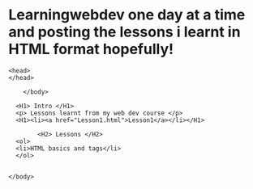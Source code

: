 # Learningwebdev one day at a time and posting the lessons i learnt in HTML format hopefully!
<!DOCTYPE html>
<html>

	<head>
	</head>

		</body>

      <H1> Intro </H1>
      <p> Lessons learnt from my web dev course </p>
      <H1><li><a href="Lesson1.html">Lesson1</a></li></H1>

			<H2> Lessons </H2>
      <ol>
      <li>HTML basics and tags</li>
      </ol>


	</body>


<html>
